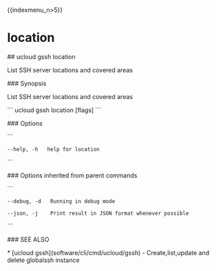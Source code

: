 {{indexmenu_n>5}}

# location

\#\# ucloud gssh location

List SSH server locations and covered areas

\#\#\# Synopsis

List SSH server locations and covered areas

\`\`\` ucloud gssh location \[flags\] \`\`\`

\#\#\# Options

\`\`\`

``` 
--help, -h   help for location 
```

\`\`\`

\#\#\# Options inherited from parent commands

\`\`\`

``` 
--debug, -d   Running in debug mode 
```

``` 
--json, -j    Print result in JSON format whenever possible 
```

\`\`\`

\#\#\# SEE ALSO

\* \[ucloud gssh\](software/cli/cmd/ucloud/gssh) - Create,list,update
and delete globalssh instance

